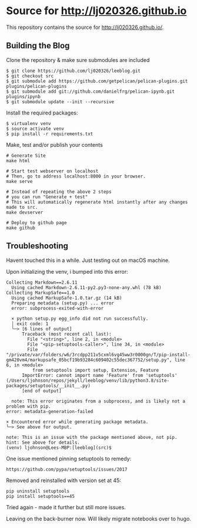 # Source for http://lj020326.github.io

This repository contains the source for http://lj020326.github.io/.

## Building the Blog

Clone the repository & make sure submodules are included

```
$ git clone https://github.com/lj020326/leeblog.git
$ git checkout src
$ git submodule add https://github.com/getpelican/pelican-plugins.git plugins/pelican-plugins
$ git submodule add git://github.com/danielfrg/pelican-ipynb.git plugins/ipynb
$ git submodule update --init --recursive
```

Install the required packages:

```
$ virtualenv venv
$ source activate venv
$ pip install -r requirements.txt
```

Make, test and/or publish your contents

```
# Generate Site
make html

# Start test webserver on localhost
# Then, go to address localhost:8000 in your browser.
make serve

# Instead of repeating the above 2 steps 
# you can run "Generate + test"
# This will automatically regenerate html instantly after any changes made to src.
make devserver

# Deploy to github page
make github
```


## Troubleshooting
Havent touched this in a while.
Just testing out on macOS machine.

Upon initializing the venv, i bumped into this error:

```
Collecting Markdown==2.6.11
  Using cached Markdown-2.6.11-py2.py3-none-any.whl (78 kB)
Collecting MarkupSafe==1.0
  Using cached MarkupSafe-1.0.tar.gz (14 kB)
  Preparing metadata (setup.py) ... error
  error: subprocess-exited-with-error
  
  × python setup.py egg_info did not run successfully.
  │ exit code: 1
  ╰─> [6 lines of output]
      Traceback (most recent call last):
        File "<string>", line 2, in <module>
        File "<pip-setuptools-caller>", line 34, in <module>
        File "/private/var/folders/w6/3rcdpp211v5cxml6vg45ww3r0000gn/T/pip-install-gm420vm4/markupsafe_05bcf19b93284c609402c55dec367752/setup.py", line 6, in <module>
          from setuptools import setup, Extension, Feature
      ImportError: cannot import name 'Feature' from 'setuptools' (/Users/ljohnson/repos/jekyll/leeblog/venv/lib/python3.8/site-packages/setuptools/__init__.py)
      [end of output]
  
  note: This error originates from a subprocess, and is likely not a problem with pip.
error: metadata-generation-failed

× Encountered error while generating package metadata.
╰─> See above for output.

note: This is an issue with the package mentioned above, not pip.
hint: See above for details.
(venv) ljohnson@Lees-MBP:[leeblog](src)$ 
```


One issue mentioned pinning setuptools to remedy:

    https://github.com/pypa/setuptools/issues/2017

Removed and reinstalled with version set at 45:

```
pip uninstall setuptools
pip install setuptools==45
```

Tried again - made it further but still more issues.

Leaving on the back-burner now.
Will likely migrate notebooks over to hugo.




